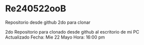 # Re240522ooB
Repositorio desde github 2do para clonar

2do Repositorio para clonado desde github al escritorio de mi PC
Actualizado Fecha: Mie 22 Mayo Hora: 16:00 pm
